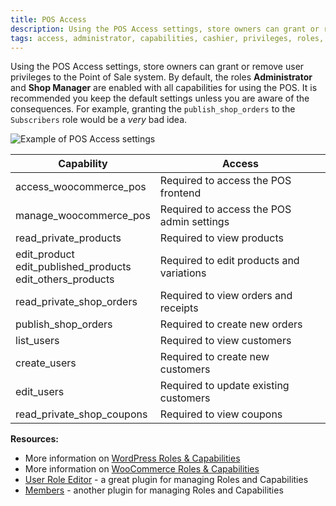 ```yaml
---
title: POS Access
description: Using the POS Access settings, store owners can grant or remove user privileges to the Point of Sale system.
tags: access, administrator, capabilities, cashier, privileges, roles, shop-manager, users
---
```


Using the POS Access settings, store owners can grant or remove user privileges to the Point of Sale system. 
By default, the roles **Administrator** and **Shop Manager** are enabled with all capabilities for using the POS. 
It is recommended you keep the default settings unless you are aware of the consequences. 
For example, granting the `publish_shop_orders` to the `Subscribers` role would be a _very_ bad idea. 

![Example of POS Access settings](http://wcpos.com/wp-content/uploads/2015/05/user-capabilities.png "Example of POS Access settings")

| Capability | Access |
| - | - |
| access_woocommerce_pos | Required to access the POS frontend |
| manage_woocommerce_pos | Required to access the POS admin settings |
| read_private_products | Required to view products |
| edit_product <br> edit_published_products <br> edit_others_products | Required to edit products and variations |
| read_private_shop_orders | Required to view orders and receipts |
| publish_shop_orders | Required to create new orders |
| list_users | Required to view customers |
| create_users | Required to create new customers |
| edit_users | Required to update existing customers |
| read_private_shop_coupons | Required to view coupons |

**Resources:**

*   More information on [WordPress Roles & Capabilities](https://codex.wordpress.org/Roles_and_Capabilities)
*   More information on [WooCommerce Roles & Capabilities](http://docs.woothemes.com/document/roles-capabilities/)
*   [User Role Editor](https://wordpress.org/plugins/user-role-editor/) - a great plugin for managing Roles and Capabilities
*   [Members](https://wordpress.org/plugins/members/) - another plugin for managing Roles and Capabilities